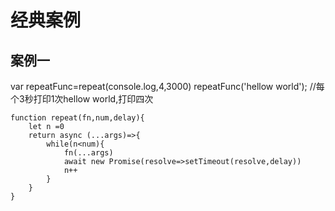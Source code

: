 <script setup>
function repeat(fn,num,delay){
    let n =0
    return async (...args)=>{
        while(n<num){
            fn(...args)
            await new Promise(resolve=>setTimeout(resolve,delay))
            n++
        }
    }
}
var repeatFunc=repeat(console.log,4,3000)
// repeatFunc('hellow world');
</script>

# 经典案例

## 案例一

var repeatFunc=repeat(console.log,4,3000) repeatFunc('hellow world'); //每个3秒打印1次hellow world,打印四次

```
function repeat(fn,num,delay){
    let n =0
    return async (...args)=>{
        while(n<num){
            fn(...args)
            await new Promise(resolve=>setTimeout(resolve,delay))
            n++
        }
    }
}
```
